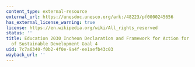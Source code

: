 ```yaml
---
content_type: external-resource
external_url: https://unesdoc.unesco.org/ark:/48223/pf0000245656
has_external_license_warning: true
license: https://en.wikipedia.org/wiki/All_rights_reserved
status: ''
title: Education 2030 Incheon Declaration and Framework for Action for the Implementation
  of Sustainable Development Goal 4
uid: 7c7a6340-f0b2-4f0e-9a4f-ee1aefb43c03
wayback_url: ''
---
```

